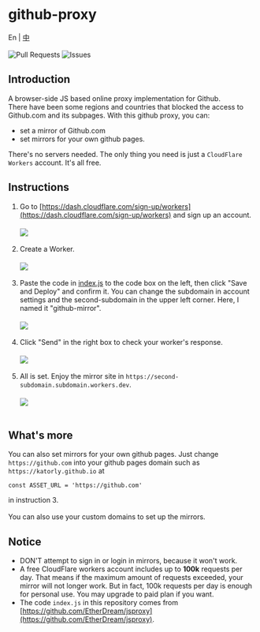 # github-proxy
En | [中](/README_ZH.md)<br><br>
![Pull Requests](https://img.shields.io/github/issues-pr-closed/katorlys/github-proxy?style=for-the-badge) ![Issues](https://img.shields.io/github/issues-closed/katorlys/github-proxy?style=for-the-badge)

## Introduction
A browser-side JS based online proxy implementation for Github.<br>
There have been some regions and countries that blocked the access to Github.com and its subpages. With this github proxy, you can:<br>
- set a mirror of Github.com
- set mirrors for your own github pages.

There's no servers needed. The only thing you need is just a `CloudFlare Workers` account. It's all free.<br>

## Instructions
1. Go to [https://dash.cloudflare.com/sign-up/workers](https://dash.cloudflare.com/sign-up/workers) and sign up an account.<br><br>
<img align="center" src="https://cdn.jsdelivr.net/gh/katorlys/github-proxy/screenshots/1.PNG"><br><br>
2. Create a Worker.<br><br>
<img align="center" src="https://cdn.jsdelivr.net/gh/katorlys/github-proxy/screenshots/2.PNG"><br><br>
3. Paste the code in [index.js](https://cdn.jsdelivr.net/gh/katorlys/github-proxy/index.js) to the code box on the left, then click "Save and Deploy" and confirm it. You can change the subdomain in account settings and the second-subdomain in the upper left corner. Here, I named it "github-mirror".<br><br>
<img align="center" src="https://cdn.jsdelivr.net/gh/katorlys/github-proxy/screenshots/3.PNG"><br><br>
4. Click "Send" in the right box to check your worker's response.<br><br>
<img align="center" src="https://cdn.jsdelivr.net/gh/katorlys/github-proxy/screenshots/4.PNG"><br><br>
5. All is set. Enjoy the mirror site in `https://second-subdomain.subdomain.workers.dev`.<br><br>
<img align="center" src="https://cdn.jsdelivr.net/gh/katorlys/github-proxy/screenshots/5.PNG"><br><br>

## What's more
You can also set mirrors for your own github pages. Just change `https://github.com` into your github pages domain such as `https://katorly.github.io` at
```
const ASSET_URL = 'https://github.com'
```
in instruction 3.<br>
<br>
You can also use your custom domains to set up the mirrors.<br>

## Notice
- DON'T attempt to sign in or login in mirrors, because it won't work.
- A free CloudFlare workers account includes up to <b>100k</b> requests per day. That means if the maximum amount of requests exceeded, your mirror will not longer work. But in fact, 100k requests per day is enough for personal use. You may upgrade to paid plan if you want.
- The code `index.js` in this repository comes from [https://github.com/EtherDream/jsproxy](https://github.com/EtherDream/jsproxy).
